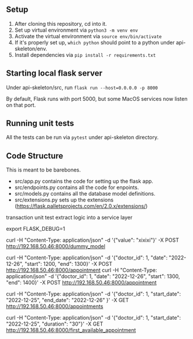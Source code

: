 ## Setup
1. After cloning this repository, cd into it.
2. Set up virtual environment via ```python3 -m venv env``` 
3. Activate the virtual environment via ```source env/bin/activate```
4. If it's properly set up, ```which python``` should point to a python under api-skeleton/env.
5. Install dependencies via ```pip install -r requirements.txt```

## Starting local flask server
Under api-skeleton/src, run ```flask run --host=0.0.0.0 -p 8000```

By default, Flask runs with port 5000, but some MacOS services now listen on that port.

## Running unit tests
All the tests can be run via ```pytest``` under api-skeleton directory.

## Code Structure
This is meant to be barebones.

* src/app.py contains the code for setting up the flask app.
* src/endpoints.py contains all the code for enpoints.
* src/models.py contains all the database model definitions.
* src/extensions.py sets up the extensions (https://flask.palletsprojects.com/en/2.0.x/extensions/)

transaction
unit test
extract logic into a service layer


export FLASK_DEBUG=1


curl -H "Content-Type: application/json"  -d '{"value": "xixixi"}' -X POST http://192.168.50.46:8000/dummy_model

curl -H "Content-Type: application/json"  -d '{"doctor_id": 1, "date": "2022-12-26", "start": 1200, "end": 1300}' -X POST http://192.168.50.46:8000/appointment
curl -H "Content-Type: application/json"  -d '{"doctor_id": 1, "date": "2022-12-26", "start": 1300, "end": 1400}' -X POST http://192.168.50.46:8000/appointment

curl -H "Content-Type: application/json"  -d '{"doctor_id": 1, "start_date": "2022-12-25", "end_date": "2022-12-26" }' -X GET http://192.168.50.46:8000/appointments

curl -H "Content-Type: application/json"  -d '{"doctor_id": 1, "start_date": "2022-12-25", "duration": "30"}' -X GET http://192.168.50.46:8000/first_available_appointment
